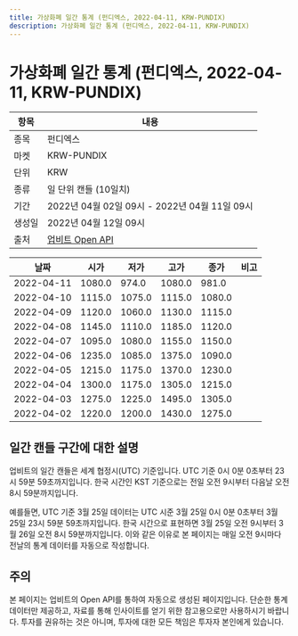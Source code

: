 ```yaml
---
title: 가상화폐 일간 통계 (펀디엑스, 2022-04-11, KRW-PUNDIX)
description: 가상화폐 일간 통계 (펀디엑스, 2022-04-11, KRW-PUNDIX)
---
```



가상화폐 일간 통계 (펀디엑스, 2022-04-11, KRW-PUNDIX)
===

|항목|내용|
|--|--|
|종목|펀디엑스|
|마켓|KRW-PUNDIX|
|단위|KRW|
|종류|일 단위 캔들 (10일치)|
|기간|2022년 04월 02일 09시 - 2022년 04월 11일 09시|
|생성일|2022년 04월 12일 09시|
|출처|[업비트 Open API](https://docs.upbit.com)|


|날짜|시가|저가|고가|종가|비고|
|--|--|--|--|--|--|
|2022-04-11|1080.0|974.0|1080.0|981.0|    |
|2022-04-10|1115.0|1075.0|1115.0|1080.0|    |
|2022-04-09|1120.0|1060.0|1130.0|1115.0|    |
|2022-04-08|1145.0|1110.0|1185.0|1120.0|    |
|2022-04-07|1095.0|1080.0|1155.0|1150.0|    |
|2022-04-06|1235.0|1085.0|1375.0|1090.0|    |
|2022-04-05|1215.0|1175.0|1370.0|1230.0|    |
|2022-04-04|1300.0|1175.0|1305.0|1215.0|    |
|2022-04-03|1275.0|1225.0|1495.0|1305.0|    |
|2022-04-02|1220.0|1200.0|1430.0|1275.0|    |


일간 캔들 구간에 대한 설명
---


업비트의 일간 캔들은 세계 협정시(UTC) 기준입니다. 
UTC 기준 0시 0분 0초부터 23시 59분 59초까지입니다. 
한국 시간인 KST 기준으로는 전일 오전 9시부터 다음날 오전 8시 59분까지입니다. 


예를들면, UTC 기준 3월 25일 데이터는 UTC 시준 3월 25일 0시 0분 0초부터 3월 25일 23시 59분 59초까지입니다. 
한국 시간으로 표현하면 3월 25일 오전 9시부터 3월 26일 오전 8시 59분까지입니다. 
이와 같은 이유로 본 페이지는 매일 오전 9시마다 전날의 통계 데이터를 자동으로 작성합니다. 


주의
---


본 페이지는 업비트의 Open API를 통하여 자동으로 생성된 페이지입니다. 
단순한 통계 데이터만 제공하고, 자료를 통해 인사이트를 얻기 위한 참고용으로만 사용하시기 바랍니다. 
투자를 권유하는 것은 아니며, 투자에 대한 모든 책임은 투자자 본인에게 있습니다. 
